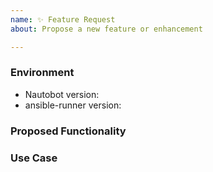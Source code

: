 ```yaml
---
name: ✨ Feature Request
about: Propose a new feature or enhancement

---
```


### Environment
* Nautobot version:  <!-- Example: 1.2.0 -->
* ansible-runner version:  <!-- Example: 0.1.0 -->

<!--
    Describe in detail the new functionality you are proposing.
-->
### Proposed Functionality

<!--
    Convey an example use case for your proposed feature. Write from the
    perspective of a user who would benefit from the proposed
    functionality and describe how.
--->
### Use Case

